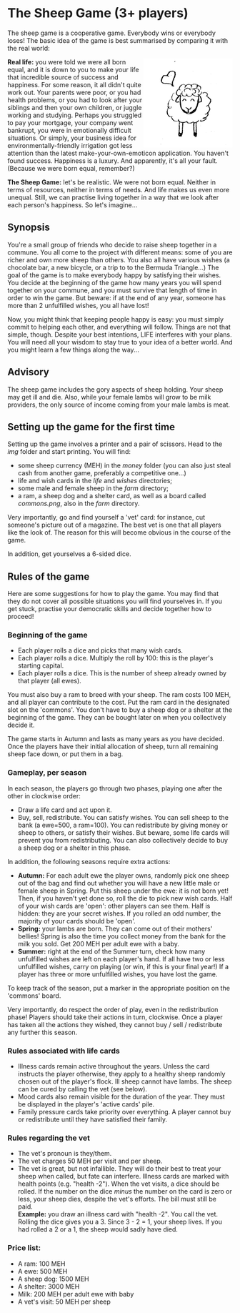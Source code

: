 # The Sheep Game (3+ players)

The sheep game is a cooperative game. Everybody wins or everybody loses! The basic idea of the game is best summarised by comparing it with the real world:

<img width="200" height="200" alt="The sheep game" src="img/farm/ram.png" align="right">

**Real life:** you were told we were all born equal, and it is down to you to make your life that incredible source of success and happiness. For some reason, it all didn't quite work out. Your parents were poor, or you had health problems, or you had to look after your siblings and then your own children, or juggle working and studying. Perhaps you struggled to pay your mortgage, your company went bankrupt, you were in emotionally difficult situations. Or simply, your business idea for environmentally-friendly irrigation got less attention than the latest make-your-own-emoticon application. You haven't found success. Happiness is a luxury. And apparently, it's all your fault. (Because we were born equal, remember?)

**The Sheep Game:** let's be realistic. We were not born equal. Neither in terms of resources, neither in terms of needs. And life makes us even more unequal. Still, we can practise living together in a way that we look after each person's happiness. So let's imagine...


## Synopsis 

You're a small group of friends who decide to raise sheep together in a commune. You all come to the project with different means: some of you are richer and own more sheep than others. You also all have various wishes (a chocolate bar, a new bicycle, or a trip to to the Bermuda Triangle...) The goal of the game is to make everybody happy by satisfying their wishes. You decide at the beginning of the game how many years you will spend together on your commune, and you must survive that length of time in order to win the game. But beware: if at the end of any year, someone has more than 2 unfulfilled wishes, you all have lost!

Now, you might think that keeping people happy is easy: you must simply commit to helping each other, and everything will follow. Things are not that simple, though. Despite your best intentions, LIFE interferes with your plans. You will need all your wisdom to stay true to your idea of a better world. And you might learn a few things along the way...


## Advisory

The sheep game includes the gory aspects of sheep holding. Your sheep may get ill and die. Also, while your female lambs will grow to be milk providers, the only source of income coming from your male lambs is meat.


## Setting up the game for the first time

Setting up the game involves a printer and a pair of scissors. Head to the *img* folder and start printing. You will find:

* some sheep currency (MEH) in the *money* folder (you can also just steal cash from another game, preferably a competitive one...) 
* life and wish cards in the *life* and *wishes* directories;
* some male and female sheep in the *farm* directory;
* a ram, a sheep dog and a shelter card, as well as a board called *commons.png*, also in the *farm* directory.

Very importantly, go and find yourself a 'vet' card: for instance, cut someone's picture out of a magazine. The best vet is one that all players like the look of. The reason for this will become obvious in the course of the game.

In addition, get yourselves a 6-sided dice. 


## Rules of the game

Here are some suggestions for how to play the game. You may find that they do not cover all possible situations you will find yourselves in. If you get stuck, practise your democratic skills and decide together how to proceed!

### Beginning of the game

* Each player rolls a dice and picks that many wish cards.
* Each player rolls a dice. Multiply the roll by 100: this is the player's starting capital.
* Each player rolls a dice. This is the number of sheep already owned by that player (all ewes).

You must also buy a ram to breed with your sheep. The ram costs 100 MEH, and all player can contribute to the cost. Put the ram card in the designated slot on the 'commons'. You don't have to buy a sheep dog or a shelter at the beginning of the game. They can be bought later on when you collectively decide it.

The game starts in Autumn and lasts as many years as you have decided. Once the players have their initial allocation of sheep, turn all remaining sheep face down, or put them in a bag.

### Gameplay, per season

In each season, the players go through two phases, playing one after the other in clockwise order:

* Draw a life card and act upon it.
* Buy, sell, redistribute. You can satisfy wishes. You can sell sheep to the bank (a ewe=500, a ram=100). You can redistribute by giving money or sheep to others, or satisfy their wishes. But beware, some
life cards will prevent you from redistributing. You can also collectively decide to buy a sheep dog or a shelter in this phase.

In addition, the following seasons require extra actions:

* **Autumn:** For each adult ewe the player owns, randomly pick one sheep out of the bag and find out whether you will have a new little male or female sheep in Spring. Put this sheep under the ewe: it is not born yet! Then, if you haven't yet done so, roll the die to pick new wish cards. Half of your wish cards are 'open': other players can see them. Half is hidden: they are your secret wishes. If you rolled an odd number, the majority of your cards should be 'open'.
* **Spring:** your lambs are born. They can come out of their mothers' bellies! Spring is also the time you collect money from the bank for the milk you sold. Get 200 MEH per adult ewe with a baby.
* **Summer:** right at the end of the Summer turn, check how many unfulfilled wishes are left on each player's hand. If all have two or less unfulfilled wishes, carry on playing (or win, if this is your
final year!) If a player has three or more unfulfilled wishes, you have lost the game.

To keep track of the season, put a marker in the appropriate position on the 'commons' board.

Very importantly, do respect the order of play, even in the redistribution phase! Players should take their actions in turn, clockwise. Once a player has taken all the actions they wished, they cannot buy / sell / redistribute any further this season.


### Rules associated with life cards

* Illness cards remain active throughout the years. Unless the card instructs the player otherwise, they apply to a healthy sheep randomly chosen out of the player's flock. Ill sheep cannot have lambs. The sheep can be cured by calling the vet (see below).
* Mood cards also remain visible for the duration of the year. They must be displayed in the player's 'active cards' pile.
* Family pressure cards take priority over everything. A player cannot buy or redistribute until they have satisfied their family.


### Rules regarding the vet

* The vet's pronoun is they/them.
* The vet charges 50 MEH per visit and per sheep.
* The vet is great, but not infallible. They will do their best to treat your sheep when called, but fate can interfere. Illness cards are marked with health points (e.g. "health -2"). When the vet visits, a dice should be rolled. If the number on the dice *minus* the number on the card is zero or less, your sheep dies, despite the vet's efforts. The bill must still be paid.<br>
**Example:** you draw an illness card with "health -2". You call the vet. Rolling the dice gives you a 3. Since 3 - 2 = 1, your sheep lives. If you had rolled a 2 or a 1, the sheep would sadly have died. 

### Price list:

* A ram: 100 MEH
* A ewe: 500 MEH
* A sheep dog: 1500 MEH
* A shelter: 3000 MEH
* Milk: 200 MEH per adult ewe with baby
* A vet's visit: 50 MEH per sheep


